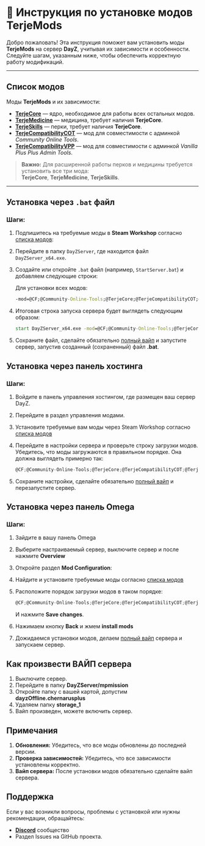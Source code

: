 # 📖 Инструкция по установке модов TerjeMods

Добро пожаловать! Эта инструкция поможет вам установить моды **TerjeMods** на сервер **DayZ**, учитывая их зависимости и особенности. Следуйте шагам, указанным ниже, чтобы обеспечить корректную работу модификаций.

---

## Список модов

Моды **TerjeMods** и их зависимости:  
- **[TerjeCore](https://steamcommunity.com/sharedfiles/filedetails/?id=3359676785)** — ядро, необходимое для работы всех остальных модов.  
- **[TerjeMedicine](https://steamcommunity.com/sharedfiles/filedetails/?id=3359677479)** — медицина, требует наличия **TerjeCore**.  
- **[TerjeSkills](https://steamcommunity.com/sharedfiles/filedetails/?id=3359678303)** — перки, требует наличия **TerjeCore**.  
- **[TerjeCompatibilityCOT](https://steamcommunity.com/sharedfiles/filedetails/?id=3359679668)** — мод для совместимости с админкой *Community Online Tools*.  
- **[TerjeCompatibilityVPP](https://steamcommunity.com/sharedfiles/filedetails/?id=3359680178)** — мод для совместимости с админкой *Vanilla Plus Plus Admin Tools*.  

> **Важно:** Для расширенной работы перков и медицины требуется установить все три мода:  
**TerjeCore**, **TerjeMedicine**, **TerjeSkills**.

---

## Установка через `.bat` файл

### Шаги:

1. Подпишитесь на требуемые моды в **Steam Workshop** согласно [списка модов](#список-модов):

2. Перейдите в папку `DayZServer`, где находится файл `DayZServer_x64.exe`.

3. Создайте или откройте `.bat` файл (например, `StartServer.bat`) и добавляем следующие строки:

   Для установки всех модов:
   ```bat
   -mod=@CF;@Community-Online-Tools;@TerjeCore;@TerjeCompatibilityCOT;@TerjeMedicine;@TerjeSkills
   ```
4. Итоговая строка запуска сервера будет выглядеть следующим образом:
   ```bat
   start DayZServer_x64.exe -mod=@CF;@Community-Online-Tools;@TerjeCore;@TerjeCompatibilityCOT;@TerjeMedicine;@TerjeSkills -config=serverDZ.cfg -profiles=./profiles -port=2302
   ```
5. Сохраните файл, сделайте обязательно [полный вайп](#как-произвести-вайп-сервера) и запустите сервер, запустив созданный (сохраненный) файл **.bat**.

## Установка через панель хостинга
### Шаги:

1. Войдите в панель управления хостингом, где размещен ваш сервер DayZ.

2. Перейдите в раздел управления модами.

3. Установите требуемые вам моды через Steam Workshop согласно [списка модов](#список-модов)
4. Перейдите в настройки сервера и проверьте строку загрузки модов. Убедитесь, что моды загружаются в правильном порядке. Она должна выглядеть примерно так:
    ```cs
    @CF;@Community-Online-Tools;@TerjeCore;@TerjeCompatibilityCOT;@TerjeMedicine;@TerjeSkills 
    ```
5. Сохраните настройки, сделайте обязательно [полный вайп](#как-произвести-вайп-сервера) и перезапустите сервер.

## Установка через панель Omega
### Шаги:
1. Зайдите в вашу панель Omega

2. Выберите настраиваемый сервер, выключите сервер и после нажмите **Overview**

3. Откройте раздел **Mod Configuration**:

4. Найдите и установите требуемые моды согласно [списка модов](#список-модов)

5. Расположите порядок загрузки модов в таком порядке:
    ```cs
    @CF;@Community-Online-Tools;@TerjeCore;@TerjeCompatibilityCOT;@TerjeMedicine;@TerjeSkills 
    ```
    И нажмите **Save changes**.
6. Нажимаем кнопку **Back** и жмем **install mods**
7. Дожидаемся установки модов, делаем [полный вайп](#как-произвести-вайп-сервера) сервера и запускаем сервер.

## Как произвести ВАЙП сервера
1. Выключите сервер.
2. Перейдите в папку **DayZServer/mpmission**
3. Откройте папку с вашей картой, допустим **dayzOffline.chernarusplus**
4. Удаляем папку **storage_1**
5. Вайп произведен, можете включить сервер.

## Примечания
1. **Обновления:** Убедитесь, что все моды обновлены до последней версии.
2. **Проверка зависимостей:** Убедитесь, что все зависимости установлены корректно.
3. **Вайп сервера:** После установки модов обязательно сделайте вайп сервера.

## Поддержка
Если у вас возникли вопросы, проблемы с установкой или нужны рекомендации, обращайтесь:

- [**Discord**](https://discord.gg/Ec5t3MwnaE) сообщество
- Раздел Issues на GitHub проекта.


